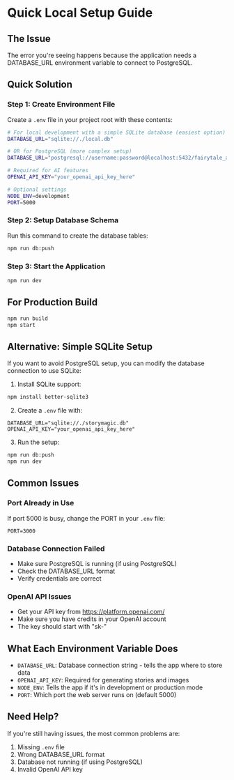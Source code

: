 # Quick Local Setup Guide

## The Issue
The error you're seeing happens because the application needs a DATABASE_URL environment variable to connect to PostgreSQL.

## Quick Solution

### Step 1: Create Environment File
Create a `.env` file in your project root with these contents:

```bash
# For local development with a simple SQLite database (easiest option)
DATABASE_URL="sqlite://./local.db"

# OR for PostgreSQL (more complex setup)
DATABASE_URL="postgresql://username:password@localhost:5432/fairytale_ai"

# Required for AI features
OPENAI_API_KEY="your_openai_api_key_here"

# Optional settings
NODE_ENV=development
PORT=5000
```

### Step 2: Setup Database Schema
Run this command to create the database tables:
```bash
npm run db:push
```

### Step 3: Start the Application
```bash
npm run dev
```

## For Production Build
```bash
npm run build
npm start
```

## Alternative: Simple SQLite Setup
If you want to avoid PostgreSQL setup, you can modify the database connection to use SQLite:

1. Install SQLite support:
```bash
npm install better-sqlite3
```

2. Create a `.env` file with:
```
DATABASE_URL="sqlite://./storymagic.db"
OPENAI_API_KEY="your_openai_api_key_here"
```

3. Run the setup:
```bash
npm run db:push
npm run dev
```

## Common Issues

### Port Already in Use
If port 5000 is busy, change the PORT in your `.env` file:
```
PORT=3000
```

### Database Connection Failed
- Make sure PostgreSQL is running (if using PostgreSQL)
- Check the DATABASE_URL format
- Verify credentials are correct

### OpenAI API Issues
- Get your API key from https://platform.openai.com/
- Make sure you have credits in your OpenAI account
- The key should start with "sk-"

## What Each Environment Variable Does

- `DATABASE_URL`: Database connection string - tells the app where to store data
- `OPENAI_API_KEY`: Required for generating stories and images
- `NODE_ENV`: Tells the app if it's in development or production mode
- `PORT`: Which port the web server runs on (default 5000)

## Need Help?
If you're still having issues, the most common problems are:
1. Missing `.env` file
2. Wrong DATABASE_URL format
3. Database not running (if using PostgreSQL)
4. Invalid OpenAI API key